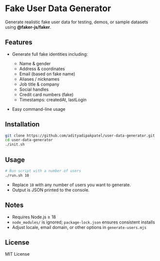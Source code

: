# Fake User Data Generator

Generate realistic fake user data for testing, demos, or sample datasets using **@faker-js/faker**.

## Features

* Generate full fake identities including:

  * Name & gender
  * Address & coordinates
  * Email (based on fake name)
  * Aliases / nicknames
  * Job title & company
  * Social handles
  * Credit card numbers (fake)
  * Timestamps: createdAt, lastLogin
* Easy command-line usage

## Installation

```bash
git clone https://github.com/adityadipakpatel/user-data-generator.git
cd user-data-generator
./init.sh
```

## Usage

```bash
# Run script with a number of users
./run.sh 10
```

* Replace `10` with any number of users you want to generate.
* Output is JSON printed to the console.

## Notes

* Requires Node.js ≥ 18
* `node_modules/` is ignored; `package-lock.json` ensures consistent installs
* Adjust locale, email domain, or other options in `generate-users.mjs`

## License

MIT License

